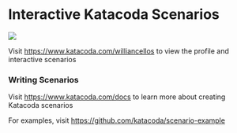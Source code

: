 # Interactive Katacoda Scenarios

[![](http://shields.katacoda.com/katacoda/williancellos/count.svg)](https://www.katacoda.com/williancellos "Get your profile on Katacoda.com")

Visit https://www.katacoda.com/williancellos to view the profile and interactive scenarios

### Writing Scenarios
Visit https://www.katacoda.com/docs to learn more about creating Katacoda scenarios

For examples, visit https://github.com/katacoda/scenario-example
